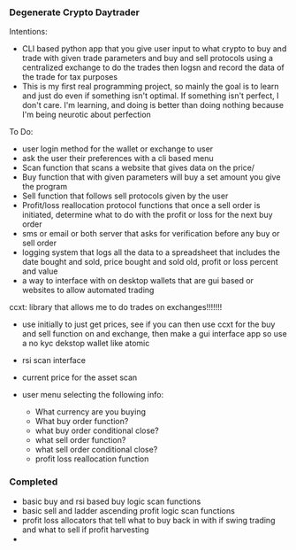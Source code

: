 ### Degenerate Crypto Daytrader

Intentions:
- CLI based python app that you give user input to what crypto to buy and trade with given trade parameters and buy and sell protocols using a centralized exchange to do the trades then logsn and record the data of the trade for tax purposes
- This is my first real programming project, so mainly the goal is to learn and just do even if something isn't optimal. If something isn't perfect, I don't care. I'm learning, and doing is better than doing nothing because I'm being neurotic about perfection 

To Do:
- user login method for the wallet or exchange to user
- ask the user their preferences with a cli based menu
- Scan function that scans a website that gives data on the price/
- Buy function that with given parameters will buy a set amount you give the program
- Sell function that follows sell protocols given by the user
- Profit/loss reallocation protocol functions that once a sell order is initiated, determine what to do with the profit or loss for the next buy order
- sms or email or both server that asks for verification before any buy or sell order
- logging system that logs all the data to a spreadsheet that includes the date bought and sold, price bought and sold old, profit or loss percent and value
- a way to interface with on desktop wallets that are gui based or websites to allow automated trading

ccxt: library that allows me to do trades on exchanges!!!!!!!
  - use initially to just get prices, see if you can then use ccxt for the buy and sell function on and exchange, then make a gui interface app so use a no kyc dekstop wallet like atomic
- rsi scan interface
- current price for the asset scan

- user menu selecting the following info:
  - What currency are you buying
  - What buy order function?
  - what buy order conditional close?
  - what sell order function?
  - what sell order conditional close?
  - profit loss reallocation function


### Completed
- basic buy and rsi based buy logic scan functions
- basic sell and ladder ascending profit logic scan functions
- profit loss allocators that tell what to buy back in with if swing trading and what to sell if profit harvesting
- 